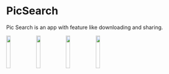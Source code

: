 # PicSearch
Pic Search is an app with feature like downloading and sharing.




<img src="https://user-images.githubusercontent.com/44507909/64341660-7900fd80-d006-11e9-8f8b-9d4d9d9ad39b.png" width="15%"></img> <img src="https://user-images.githubusercontent.com/44507909/64341661-7900fd80-d006-11e9-86eb-be874c690edb.png" width="15%"></img> <img src="https://user-images.githubusercontent.com/44507909/64341662-79999400-d006-11e9-810a-476cd690336b.png" width="15%"></img> <img src="https://user-images.githubusercontent.com/44507909/64341664-79999400-d006-11e9-84c0-2883fb81e4cf.png" width="15%"></img> 
